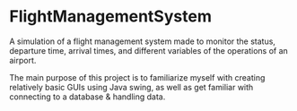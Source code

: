 # FlightManagementSystem

A simulation of a flight management system made to monitor the status, departure time, arrival times, and different
variables of the operations of an airport.

The main purpose of this project is to familiarize myself with creating relatively basic GUIs using Java swing, as well as get familiar with connecting to a database & handling data.
